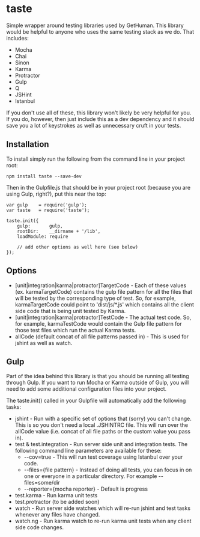 taste
==========

Simple wrapper around testing libraries used by GetHuman. This library would be helpful to anyone
who uses the same testing stack as we do. That includes:

* Mocha
* Chai
* Sinon
* Karma
* Protractor
* Gulp
* Q
* JSHint
* Istanbul

If you don't use all of these, this library won't likely be very helpful for you. If you do, however,
then just include this as a dev dependency and it should save you a lot of keystrokes as well
as unnecessary cruft in your tests.

## Installation

To install simply run the following from the command line in your project root:

```
npm install taste --save-dev
```

Then in the Gulpfile.js that should be in your project root (because you are using Gulp, right?), put this near the top:

```
var gulp    = require('gulp');
var taste   = require('taste');

taste.init({
    gulp:       gulp,
    rootDir:    __dirname + '/lib',
    loadModule: require

    // add other options as well here (see below)
});
```

## Options

* [unit|integration|karma|protractor]TargetCode - Each of these values (ex. karmaTargetCode) contains the gulp file pattern
for all the files that will be tested by the corresponding type of test. So, for example, karmaTargetCode could point to
'dist/js/*.js' which contains all the client side code that is being unit tested by Karma.
* [unit|integration|karma|protractor]TestCode - The actual test code. So, for example, karmaTestCode would contain the Gulp
file pattern for those test files which run the actual Karma tests.
* allCode (default concat of all file patterns passed in) - This is used for jshint as well as watch.

## Gulp

Part of the idea behind this library is that you should be running all testing through Gulp. If you want to run
Mocha or Karma outside of Gulp, you will need to add some additional configuration files into your project.

The taste.init() called in your Gulpfile will automatically add the following tasks:

* jshint - Run with a specific set of options that (sorry) you can't change. This is so you don't need a local .JSHINTRC file.
This will run over the allCode value (i.e. concat of all file paths or the custom value you pass in).
* test & test.integration - Run server side unit and integration tests. The following command line parameters are available for these:
    * --cov=true - This will run test coverage using Istanbul over your code.
    * --files={file pattern} - Instead of doing all tests, you can focus in on one or everyone in a particular directory. For example --files=some/dir
    * --reporter={mocha reporter} - Default is progress
* test.karma - Run karma unit tests
* test.protractor (to be added soon)
* watch - Run server side watches which will re-run jshint and test tasks whenever any files have changed.
* watch.ng - Run karma watch to re-run karma unit tests when any client side code changes.

